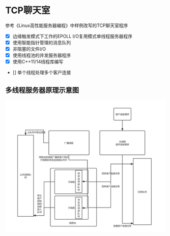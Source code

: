 # TCP聊天室

参考《Linux高性能服务器编程》中样例改写的TCP聊天室程序

- [x] 边缘触发模式下工作的EPOLL I/O复用模式单线程服务器程序
- [x] 使用智能指针管理的消息队列
- [x] 非阻塞的文件I/O
- [x] 使用线程池的并发服务器程序
- [x] 使用C++11/14线程库编写
- [] 单个线程处理多个客户连接

## 多线程服务器原理示意图
![](./diagram.png)